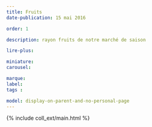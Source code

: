 ```yaml
---
title: Fruits
date-publication: 15 mai 2016

order: 1

description: rayon fruits de notre marché de saison

lire-plus: 

miniature: 
carousel: 

marque: 
label:
tags : 

model: display-on-parent-and-no-personal-page
---
```


<!-- ******************************** -->
<!-- **** début contenu détaillé **** -->



<!-- **** fin contenu détaillé **** -->
<!-- ****************************** -->
<!--fin-excerpt-->

{% include coll_ext/main.html %}
